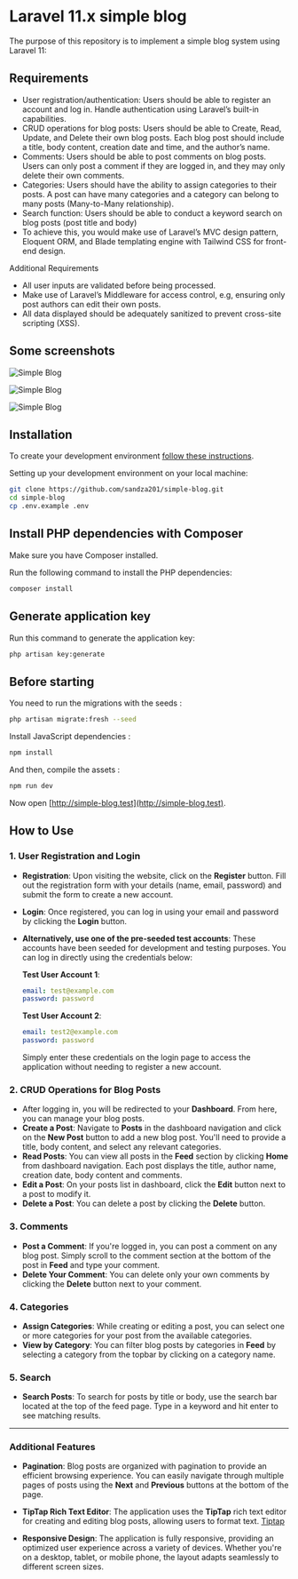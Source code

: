 # Laravel 11.x simple blog

The purpose of this repository is to implement a simple blog system using Laravel 11:

## Requirements

- User registration/authentication: Users should be able to register an account and log in. Handle authentication using Laravel’s built-in capabilities.
- CRUD operations for blog posts: Users should be able to Create, Read, Update, and Delete their own blog posts. Each blog post should include a title, body content, creation date and time, and the author’s name.
- Comments: Users should be able to post comments on blog posts. Users can only post a comment if they are logged in, and they may only delete their own comments.
- Categories: Users should have the ability to assign categories to their posts. A post can have many categories and a category can belong to many posts (Many-to-Many relationship).
- Search function: Users should be able to conduct a keyword search on blog posts (post title and body)
- To achieve this, you would make use of Laravel’s MVC design pattern, Eloquent ORM, and Blade templating engine with Tailwind CSS for front-end design.

Additional Requirements
- All user inputs are validated before being processed.
- Make use of Laravel’s Middleware for access control, e.g, ensuring only post authors can edit their own posts.
- All data displayed should be adequately sanitized to prevent cross-site scripting (XSS).

## Some screenshots

![Simple Blog](https://i.ibb.co/R7C9wL9/Screenshot-2024-11-27-at-15-08-57.png)

![Simple Blog](https://i.ibb.co/jLFn97W/Screenshot-2024-11-27-at-15-09-22.png)

![Simple Blog](https://i.ibb.co/8Mg6WLN/Screenshot-2024-11-27-at-15-09-46.png)

## Installation

To create your development environment [follow these instructions](https://laravel.com/docs/11.x/installation#local-installation-using-herd).

Setting up your development environment on your local machine:
```bash
git clone https://github.com/sandza201/simple-blog.git
cd simple-blog
cp .env.example .env
```

## Install PHP dependencies with Composer

Make sure you have Composer installed.

Run the following command to install the PHP dependencies:
```bash
composer install
```

## Generate application key

Run this command to generate the application key:
```bash
php artisan key:generate
```

## Before starting
You need to run the migrations with the seeds :
```bash
php artisan migrate:fresh --seed
```

Install JavaScript dependencies :
```bash
npm install
```

And then, compile the assets :
```bash
npm run dev
```

Now open [http://simple-blog.test](http://simple-blog.test).

## How to Use

### 1. **User Registration and Login**
   - **Registration**: Upon visiting the website, click on the **Register** button. Fill out the registration form with your details (name, email, password) and submit the form to create a new account.
   - **Login**: Once registered, you can log in using your email and password by clicking the **Login** button.
   
   - **Alternatively, use one of the pre-seeded test accounts**:
     These accounts have been seeded for development and testing purposes. You can log in directly using the credentials below:

     **Test User Account 1**:
     ```yml
     email: test@example.com
     password: password
     ```

     **Test User Account 2**:
     ```yml
     email: test2@example.com
     password: password
     ```

     Simply enter these credentials on the login page to access the application without needing to register a new account.

### 2. **CRUD Operations for Blog Posts**
   - After logging in, you will be redirected to your **Dashboard**. From here, you can manage your blog posts.
   - **Create a Post**: Navigate to **Posts** in the dashboard navigation and click on the **New Post** button to add a new blog post. You'll need to provide a title, body content, and select any relevant categories.
   - **Read Posts**: You can view all posts in the **Feed** section by clicking **Home** from dashboard navigation. Each post displays the title, author name, creation date, body content and comments.
   - **Edit a Post**: On your posts list in dashboard, click the **Edit** button next to a post to modify it.
   - **Delete a Post**: You can delete a post by clicking the **Delete** button.

### 3. **Comments**
   - **Post a Comment**: If you're logged in, you can post a comment on any blog post. Simply scroll to the comment section at the bottom of the post in **Feed** and type your comment.
   - **Delete Your Comment**: You can delete only your own comments by clicking the **Delete** button next to your comment.

### 4. **Categories**
   - **Assign Categories**: While creating or editing a post, you can select one or more categories for your post from the available categories.
   - **View by Category**: You can filter blog posts by categories in **Feed** by selecting a category from the topbar by clicking on a category name.

### 5. **Search**
   - **Search Posts**: To search for posts by title or body, use the search bar located at the top of the feed page. Type in a keyword and hit enter to see matching results.

---

### Additional Features

- **Pagination**: Blog posts are organized with pagination to provide an efficient browsing experience. You can easily navigate through multiple pages of posts using the **Next** and **Previous** buttons at the bottom of the page.

- **TipTap Rich Text Editor**: The application uses the **TipTap** rich text editor for creating and editing blog posts, allowing users to format text. [Tiptap](https://tiptap.dev/)

- **Responsive Design**: The application is fully responsive, providing an optimized user experience across a variety of devices. Whether you're on a desktop, tablet, or mobile phone, the layout adapts seamlessly to different screen sizes.
